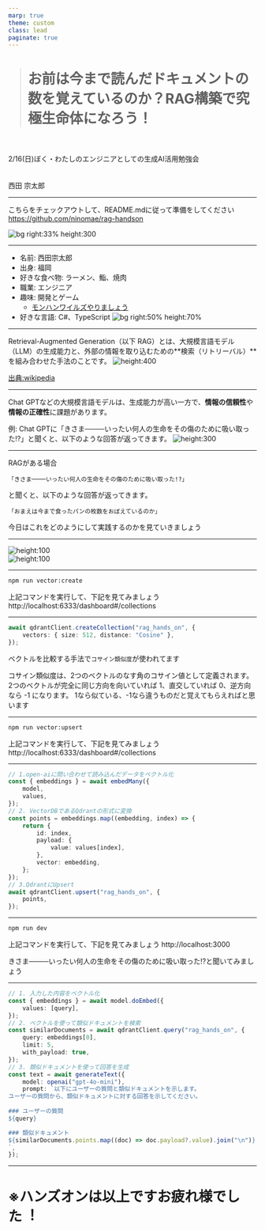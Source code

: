```yaml
---
marp: true
theme: custom
class: lead
paginate: true
---
```


<!---
_class: title
--->

> # お前は今まで読んだドキュメントの数を覚えているのか？RAG構築で究極生命体になろう！
>

<br>
<br>
2/16(日)ぼく・わたしのエンジニアとしての生成AI活用勉強会

<br>
<br>
<br>
西田 宗太郎

---

<!-- _header: 事前準備 -->
こちらをチェックアウトして、README.mdに従って準備をしてください
https://github.com/ninomae/rag-handson

![bg right:33% height:300](./images/QR_166699.png)
<!-- footer: Footer -->

---

<!-- _header: 自己紹介 -->
- 名前: 西田宗太郎
- 出身: 福岡
- 好きな食べ物: ラーメン、鮨、焼肉
- 職業: エンジニア
- 趣味: 開発とゲーム
    - [モンハンワイルズやりましょう](https://hackermeshi.com/communities/106)
- 好きな言語: C#、TypeScript
  ![bg right:50% height:70%](./images/profile.jpg)

---

<!-- _header: RAGとは -->
Retrieval-Augmented Generation（以下 RAG）とは、大規模言語モデル（LLM）の生成能力と、外部の情報を取り込むための**検索（リトリーバル）**を組み合わせた手法のことです。
![height:400](./images/RAG_diagram.png)
<!-- footer: Footer -->
[出典:wikipedia](https://en.wikipedia.org/wiki/Retrieval-augmented_generation)

---

<!-- _header: なぜRAGが必要なの？ -->
Chat GPTなどの大規模言語モデルは、生成能力が高い一方で、**情報の信頼性**や**情報の正確性**に課題があります。

例: Chat GPTに「きさま────いったい何人の生命をその傷のために吸い取った!?」と聞くと、以下のような回答が返ってきます。
![height:300](./images/gpt-response.png)
<!-- footer: Footer -->

---
<!-- _header: RAGがあると？ -->

RAGがある場合
```txuperi
「きさま────いったい何人の生命をその傷のために吸い取った!?」
```

と聞くと、以下のような回答が返ってきます。

```dio
「おまえは今まで食ったパンの枚数をおぼえているのか」
```
今日はこれをどのようにして実践するのかを見ていきましょう


---

<!-- _header: 本日の技術スタック紹介 -->
![height:100](./images/open-ai.png)
<br>
![height:100](./images/logo_with_text.png)

---

<!-- _header: コレクションを作成してみよう -->
```bash
npm run vector:create
```
上記コマンドを実行して、下記を見てみましょう
http://localhost:6333/dashboard#/collections

---

<!-- _header: 解説: コサイン類似度 -->
```typescript
await qdrantClient.createCollection("rag_hands_on", {
	vectors: { size: 512, distance: "Cosine" },
});
```
ベクトルを比較する手法で`コサイン類似度`が使われてます

コサイン類似度は、2つのベクトルのなす角のコサイン値として定義されます。
2つのベクトルが完全に同じ方向を向いていれば 1、直交していれば 0、逆方向なら -1 になります。
1なら似ている、-1なら違うものだと覚えてもらえればと思います



---

<!-- _header: コレクションにデータを投入してみよう -->
```bash
npm run vector:upsert
```
上記コマンドを実行して、下記を見てみましょう
http://localhost:6333/dashboard#/collections


---

<!-- _header: 解説:コレクションにデータを投入してみよう -->
```typescript
// 1.open-aiに問い合わせて読み込んだデータをベクトル化
const { embeddings } = await embedMany({
    model,
    values,
});
// 2. VectorDBであるQdrantの形式に変換
const points = embeddings.map((embedding, index) => {
    return {
        id: index,
        payload: {
            value: values[index],
        },
        vector: embedding,
    };
});
// 3.QdrantにUpsert
await qdrantClient.upsert("rag_hands_on", {
    points,
});
```

---

<!-- _header: 問い合わせをしてみよう -->
```bash
npm run dev
```
上記コマンドを実行して、下記を見てみましょう
http://localhost:3000

きさま────いったい何人の生命をその傷のために吸い取った!?と聞いてみましょう

---

<!-- _header: 解説:問い合わせをしてみよう -->
```typescript
// 1. 入力した内容をベクトル化
const { embeddings } = await model.doEmbed({
    values: [query],
});
// 2. ベクトルを使って類似ドキュメントを検索
const similarDocuments = await qdrantClient.query("rag_hands_on", {
    query: embeddings[0],
    limit: 5,
    with_payload: true,
});
// 3. 類似ドキュメントを使って回答を生成
const text = await generateText({
    model: openai("gpt-4o-mini"),
    prompt: `以下にユーザーの質問と類似ドキュメントを示します。
ユーザーの質問から、類似ドキュメントに対する回答を示してください。
		
### ユーザーの質問
${query}

### 類似ドキュメント		
${similarDocuments.points.map((doc) => doc.payload?.value).join("\n")}
`,
});
```

---

<!---
_class: title
--->

# ※ハンズオンは以上ですお疲れ様でした︕


